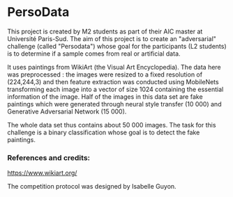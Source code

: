 # PersoData

This project is created by M2 students as part of their AIC master at Université Paris-Sud. The aim of this project is to create an "adversarial" challenge (called "Persodata") whose goal for the participants (L2 students) is to determine if a sample comes from real or artificial data.

It uses paintings from WikiArt (the Visual Art Encyclopedia). The data here was preprocessed : the images were resized to a fixed resolution of (224,244,3) and then feature extraction was conducted using MobileNets transforming each image into a vector of size 1024 containing the essential information of the image.
Half of the images in this data set are fake paintings which were generated through neural style transfer (10 000) and Generative Adversarial Network (15 000). 

The whole data set thus contains about 50 000 images.
The task for this challenge is a binary classification whose goal is to detect the fake paintings.

### References and credits: 

https://www.wikiart.org/

The competition protocol was designed by Isabelle Guyon.

